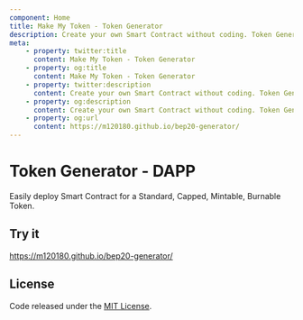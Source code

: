 ```yaml
---
component: Home
title: Make My Token - Token Generator
description: Create your own Smart Contract without coding. Token Generator is the easiest and fastest way to create your own token on the supported networks. No coding skills are required.
meta:
    - property: twitter:title
      content: Make My Token - Token Generator
    - property: og:title
      content: Make My Token - Token Generator
    - property: twitter:description
      content: Create your own Smart Contract without coding. Token Generator is the easiest and fastest way to create your own token on the supported networks. No coding skills are required.
    - property: og:description
      content: Create your own Smart Contract without coding. Token Generator is the easiest and fastest way to create your own token on the supported networks. No coding skills are required.
    - property: og:url
      content: https://m120180.github.io/bep20-generator/
---
```


# Token Generator - DAPP

Easily deploy Smart Contract for a Standard, Capped, Mintable, Burnable Token.

## Try it

https://m120180.github.io/bep20-generator/

## License

Code released under the [MIT License](https://github.com/DigiSwap-Core/bep20-generator/blob/master/LICENSE).
